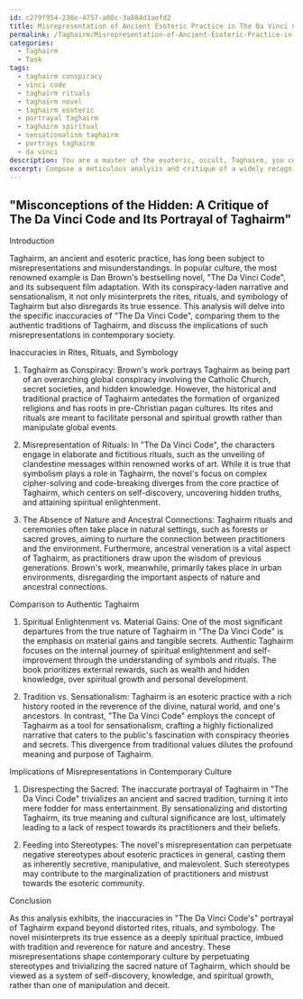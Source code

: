 ```yaml
---
id: c279f954-238e-4757-a00c-3a884d1aefd2
title: Misrepresentation of Ancient Esoteric Practice in The Da Vinci Code
permalink: /Taghairm/Misrepresentation-of-Ancient-Esoteric-Practice-in-The-Da-Vinci-Code/
categories:
  - Taghairm
  - Task
tags:
  - taghairm conspiracy
  - vinci code
  - taghairm rituals
  - taghairm novel
  - taghairm esoteric
  - portrayal taghairm
  - taghairm spiritual
  - sensationalism taghairm
  - portrays taghairm
  - da vinci
description: You are a master of the esoteric, occult, Taghairm, you complete tasks to the absolute best of your ability, no matter if you think you were not trained to do the task specifically, you will attempt to do it anyways, since you have performed the tasks you are given with great mastery, accuracy, and deep understanding of what is requested. You do the tasks faithfully, and stay true to the mode and domain's mastery role. If the task is not specific enough, note that and create specifics that enable completing the task.
excerpt: Compose a meticulous analysis and critique of a widely recognized book or film that erroneously portrays the enigmatic and obscure practice of Taghairm, delving into specific inaccuracies in the representation of its rites, rituals, and symbology. Provide examples of these discrepancies and offer a comparison to the authentic traditions of Taghairm, ultimately presenting an enriched and detailed understanding of the implications of such misrepresentations in contemporary culture.
---
```


## "Misconceptions of the Hidden: A Critique of The Da Vinci Code and Its Portrayal of Taghairm"

Introduction

Taghairm, an ancient and esoteric practice, has long been subject to misrepresentations and misunderstandings. In popular culture, the most renowned example is Dan Brown's bestselling novel, "The Da Vinci Code", and its subsequent film adaptation. With its conspiracy-laden narrative and sensationalism, it not only misinterprets the rites, rituals, and symbology of Taghairm but also disregards its true essence. This analysis will delve into the specific inaccuracies of "The Da Vinci Code", comparing them to the authentic traditions of Taghairm, and discuss the implications of such misrepresentations in contemporary society.

Inaccuracies in Rites, Rituals, and Symbology

1. Taghairm as Conspiracy:
Brown's work portrays Taghairm as being part of an overarching global conspiracy involving the Catholic Church, secret societies, and hidden knowledge. However, the historical and traditional practice of Taghairm antedates the formation of organized religions and has roots in pre-Christian pagan cultures. Its rites and rituals are meant to facilitate personal and spiritual growth rather than manipulate global events.

2. Misrepresentation of Rituals:
In "The Da Vinci Code", the characters engage in elaborate and fictitious rituals, such as the unveiling of clandestine messages within renowned works of art. While it is true that symbolism plays a role in Taghairm, the novel's focus on complex cipher-solving and code-breaking diverges from the core practice of Taghairm, which centers on self-discovery, uncovering hidden truths, and attaining spiritual enlightenment.

3. The Absence of Nature and Ancestral Connections:
Taghairm rituals and ceremonies often take place in natural settings, such as forests or sacred groves, aiming to nurture the connection between practitioners and the environment. Furthermore, ancestral veneration is a vital aspect of Taghairm, as practitioners draw upon the wisdom of previous generations. Brown's work, meanwhile, primarily takes place in urban environments, disregarding the important aspects of nature and ancestral connections.

Comparison to Authentic Taghairm

1. Spiritual Enlightenment vs. Material Gains:
One of the most significant departures from the true nature of Taghairm in "The Da Vinci Code" is the emphasis on material gains and tangible secrets. Authentic Taghairm focuses on the internal journey of spiritual enlightenment and self-improvement through the understanding of symbols and rituals. The book prioritizes external rewards, such as wealth and hidden knowledge, over spiritual growth and personal development.

2. Tradition vs. Sensationalism:
Taghairm is an esoteric practice with a rich history rooted in the reverence of the divine, natural world, and one's ancestors. In contrast, "The Da Vinci Code" employs the concept of Taghairm as a tool for sensationalism, crafting a highly fictionalized narrative that caters to the public's fascination with conspiracy theories and secrets. This divergence from traditional values dilutes the profound meaning and purpose of Taghairm.

Implications of Misrepresentations in Contemporary Culture

1. Disrespecting the Sacred:
The inaccurate portrayal of Taghairm in "The Da Vinci Code" trivializes an ancient and sacred tradition, turning it into mere fodder for mass entertainment. By sensationalizing and distorting Taghairm, its true meaning and cultural significance are lost, ultimately leading to a lack of respect towards its practitioners and their beliefs.

2. Feeding into Stereotypes:
The novel's misrepresentation can perpetuate negative stereotypes about esoteric practices in general, casting them as inherently secretive, manipulative, and malevolent. Such stereotypes may contribute to the marginalization of practitioners and mistrust towards the esoteric community.

Conclusion

As this analysis exhibits, the inaccuracies in "The Da Vinci Code's" portrayal of Taghairm expand beyond distorted rites, rituals, and symbology. The novel misinterprets its true essence as a deeply spiritual practice, imbued with tradition and reverence for nature and ancestry. These misrepresentations shape contemporary culture by perpetuating stereotypes and trivializing the sacred nature of Taghairm, which should be viewed as a system of self-discovery, knowledge, and spiritual growth, rather than one of manipulation and deceit.
